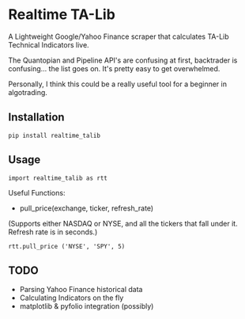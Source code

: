 # Realtime TA-Lib

A Lightweight Google/Yahoo Finance scraper that calculates TA-Lib Technical Indicators live.

The Quantopian and Pipeline API's are confusing at first, backtrader is confusing... the list goes on.
It's pretty easy to get overwhelmed.

Personally, I think this could be a really useful tool for a beginner in algotrading. 

## Installation
```
pip install realtime_talib
```

## Usage
```
import realtime_talib as rtt
```
Useful Functions:

- pull_price(exchange, ticker, refresh_rate)

(Supports either NASDAQ or NYSE, and all the tickers that fall under it. Refresh rate is in seconds.)
```
rtt.pull_price ('NYSE', 'SPY', 5)
```

## TODO

-  Parsing Yahoo Finance historical data
-  Calculating Indicators on the fly
-  matplotlib & pyfolio integration (possibly)

